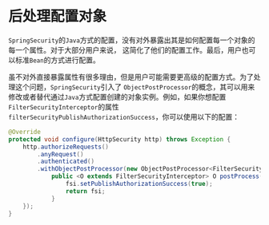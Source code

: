 后处理配置对象
=================================================================================
`SpringSecurity`的`Java`方式的配置，没有对外暴露出其是如何配置每一个对象的每一个属性。对于大部分用户来说，
这简化了他们的配置工作。最后，用户也可以标准`Bean`的方式进行配置。

虽不对外直接暴露属性有很多理由，但是用户可能需要更高级的配置方式。为了处理这个问题，`SpringSecurity`引入了
`ObjectPostProcessor`的概念，其可以用来修改或者替代通过`Java`方式配置创建的对象实例。例如，如果你想配置
`FilterSecurityInterceptor`的属性`filterSecurityPublishAuthorizationSuccess`，你可以使用以下的配置：
```java
@Override
protected void configure(HttpSecurity http) throws Exception {
    http.authorizeRequests()
        .anyRequest()
        .authenticated()
        .withObjectPostProcessor(new ObjectPostProcessor<FilterSecurityInterceptor>() {
            public <O extends FilterSecurityInterceptor> O postProcess(O fsi) {
                fsi.setPublishAuthorizationSuccess(true);
                return fsi;
            }
    });
}
```